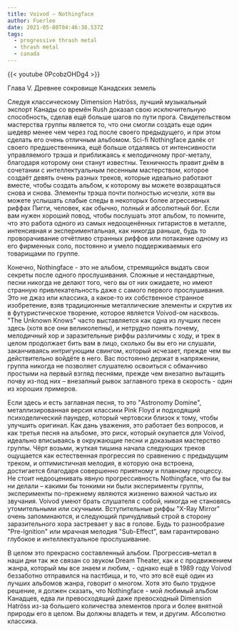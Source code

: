 ```yaml
---
title: Voivod — Nothingface
author: Fuerlee
date: 2021-05-08T04:46:38.537Z
tags:
  - progressive thrash metal
  - thrash metal
  - canada
---
```

{{< youtube 0PcobzOHDg4 >}}

Глава V. Древнее сокровище Канадских земель



Следуя классическому Dimension Hatröss, лучший музыкальный экспорт Канады со времён Rush доказал свою исключительную способность, сделав ещё больше шагов по пути прога. Свидетельством мастерства группы является то, что они смогли создать еще один шедевр менее чем через год после своего предыдущего, и при этом сделать его очень отличным альбомом. Sci-fi Nothingface далёк от своего предшественника, ещё больше отдаляясь от интенсивности управляемого трэша и приближаясь к мелодичному прог-металу, благодаря которому они станут известны. Техничность правит днём в сочетании с интеллектуальным песенным мастерством, которое создаёт девять очень разных треков, которые идеально работают вместе, чтобы создать альбом, к которому вы можете возвращаться снова и снова. Элементы трэша почти полностью исчезли, хотя вы можете услышать слабые следы в некоторых более агрессивных риффах Пигги, человек, как обычно, полный и абсолютный бог. Если вам нужен хороший повод, чтобы послушать этот альбом, то помните, что это работа одного из самых недооценённых гитаристов в металле, интенсивная и экспериментальная, как никогда раньше, будь то проворачивание отчётливо странных риффов или потакание одному из его фирменных соло, постоянно и умело поддерживаемых его товарищами по группе.



Конечно, Nothingface - это не альбом, стремящийся выдать свои секреты после одного прослушивания. Сложные и нестандартные, песни никогда не делают того, чего вы от них ожидаете, но имеют странную привлекательность даже с самого первого прослушивания. Это не джаз или классика, а какое-то их собственное странное изобретение, взяв традиционные металлические элементы и скрутив их в футуристическое творение, которое является Voivod-ом насквозь. "The Unknown Knows" часто выставляется как одна из лучших песен здесь (хотя все они великолепны), и нетрудно понять почему, мелодичный хор и заразительные риффы различимы с ходу, и трек в целом продолжает бить вам в лицо, сколько бы вы его ни слушали, заканчиваясь интригующим свингом, который исчезает, прежде чем вы действительно войдёте в него. Вас постоянно держат в напряжении, группа никогда не позволяет слушателю освоиться с обманчиво простыми на первый взгляд песнями, прежде чем внезапно вытащить почву из-под них – внезапный рывок заглавного трека в скорость - один из хороших примеров.



Если здесь и есть заглавная песня, то это "Astronomy Domine", металлизированная версия классики Pink Floyd и подходящий психоделический паундер, который чертовски близок к тому, чтобы улучшить оригинал. Как дань уважения, это работает без вопросов, и как третья песня на альбоме, это риск, который окупается для Voivod, идеально вписываясь в окружающие песни и доказывая мастерство группы. Чёрт возьми, жуткая тишина начала следующих треков ощущается как естественная прогрессия по сравнению с предыдущим треком, и оптимистичная мелодия, в которую она встроена, достигается благодаря совершенно приятному и плавному процессу. Не стоит недооценивать явную прогрессивность Nothingface, что бы вы ни делали – какими бы тонкими ни были эксперименты группы, эксперименты по-прежнему являются жизненно важной частью их звучания. Voivod умеют брать слушателя с собой, никогда не становясь утомительными или скучными. Вступительные риффы "X-Ray Mirror" очень запоминаются, и следующий причудливый строй в сторону заразительного хора застревает у вас в голове. Будь то разнообразие "Pre-Ignition" или мрачная мелодия "Sub-Effect", вам гарантировано глубокое и интеллектуальное прослушивание.



В целом это прекрасно составленный альбом. Прогрессив–метал в наши дни так же связан со звуком Dream Theater, как и с продвижением жанра, который мы все знаем и любим, - однако ещё в 1989 году Voivod беззаботно отправился на пастбища, и то, что это всё ещё один из лучших альбомов жанра, говорит о многом. Хотя это было трудное решение, я должен сказать, что Nothingface - мой любимый альбом Канадцев, едва ли превосходящий даже превосходный Dimension Hatröss из-за большего количества элементов прога и более внятной природы его в целом. Вы должны владеть и тем, и другим. Абсолютно классика.